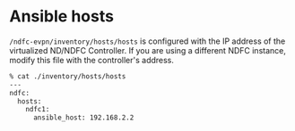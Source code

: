 # Ansible hosts


``/ndfc-evpn/inventory/hosts/hosts`` is configured with the IP address of the virtualized ND/NDFC Controller.  If you are using a different NDFC instance, modify this file with the controller's address.

```bash
% cat ./inventory/hosts/hosts 
---
ndfc:
  hosts:
    ndfc1:
      ansible_host: 192.168.2.2
```
